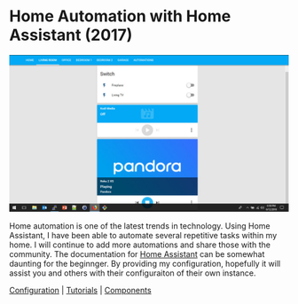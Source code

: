# Home Automation with Home Assistant (2017)

<img src="/images/portfolio_homeassistant.jpg" alt="Screenshot of Home Assistant dashboard">

Home automation is one of the latest trends in technology.
Using Home Assistant, I have been able to automate several repetitive tasks within my home.
I will continue to add more automations and share those with the community.
The documentation for <a href="https://home-assistant.io" target="_blank">Home Assistant</a> can be
somewhat daunting for the beginnger. By providing my
configuration, hopefully it will assist you and others with their configuraiton of their own instance.

<a href="https://github.com/almostengr/ha-config" target="_blank">Configuration</a> | 
<a href="https://www.youtube.com/playlist?list=PLaAJ0fv0d9WMOGZmLnghrG321kVueGfuL" target="_blank">Tutorials</a> | 
<a href="/uses/#home-assistant">Components</a>
